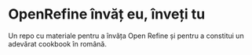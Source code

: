 # OpenRefine învăț eu, înveți tu
Un repo cu materiale pentru a învăța Open Refine și pentru a constitui un adevărat cookbook în română.
